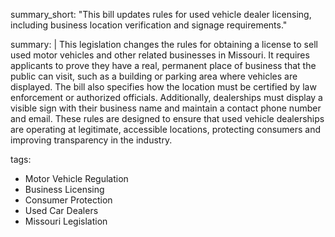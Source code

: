 summary_short: "This bill updates rules for used vehicle dealer licensing, including business location verification and signage requirements."

summary: |
  This legislation changes the rules for obtaining a license to sell used motor vehicles and other related businesses in Missouri. It requires applicants to prove they have a real, permanent place of business that the public can visit, such as a building or parking area where vehicles are displayed. The bill also specifies how the location must be certified by law enforcement or authorized officials. Additionally, dealerships must display a visible sign with their business name and maintain a contact phone number and email. These rules are designed to ensure that used vehicle dealerships are operating at legitimate, accessible locations, protecting consumers and improving transparency in the industry.

tags:
  - Motor Vehicle Regulation
  - Business Licensing
  - Consumer Protection
  - Used Car Dealers
  - Missouri Legislation
